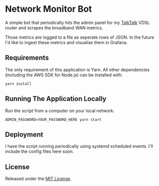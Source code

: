 # Network Monitor Bot

A simple bot that periodically hits the admin panel for my [TalkTalk](http://talktalk.co.uk/)
VDSL router and scrapes the broadband WAN metrics.

Those metrics are logged to a file as seperate rows of JSON. In the future I'd like to
ingest these metrics and visualise them in Grafana.

## Requirements

The only requirement of this application is Yarn. All other
dependencies (including the AWS SDK for Node.js) can be installed with:

`yarn install`

## Running The Application Locally

Run the script from a computer on your local network:

`ADMIN_PASSWORD=YOUR_PASSWORD_HERE yarn start`

## Deployment

I have the script running periodically using systemd scheduled events. I'll include
the config files here soon.

## License

Released under the [MIT License](https://opensource.org/licenses/MIT).

